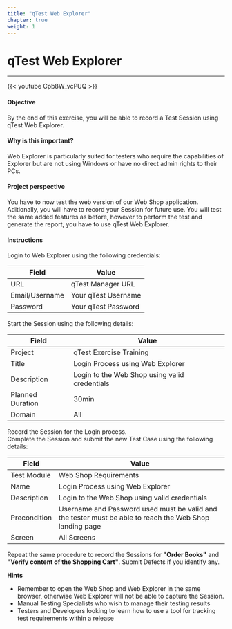 ```yaml
---
title: "qTest Web Explorer"
chapter: true
weight: 1
---
```



# qTest Web Explorer   
----

{{< youtube Cpb8W_vcPUQ >}}

#### Objective   

By the end of this exercise, you will be able to record a Test Session using qTest Web Explorer.   

#### Why is this important?    

Web Explorer is particularly suited for testers who require the capabilities of Explorer but are not using Windows or have no
direct admin rights to their PCs.   

#### Project perspective   
You have to now test the web version of our Web Shop application. Aditionally, you will have to record your Session for future
use. You will test the same added features as before, however to perform the test and generate the report, you have to use
qTest Web Explorer.   

#### Instructions   

Login to Web Explorer using the following credentials:   

| Field | Value |
| ---- | ---- |
| URL | qTest Manager URL |
| Email/Username | Your qTest Username |
| Password | Your qTest Password |   

Start the Session using the following details:   

| Field | Value|
| ---- | ---- |
| Project | qTest Exercise Training |
| Title | Login Process using Web Explorer |
| Description | Login to the Web Shop using valid credentials |
| Planned Duration | 30min |
| Domain | All |   

Record the Session for the Login process.   
Complete the Session and submit the new Test Case using the following details:   

| Field | Value |
| ---- | ---- |
| Test Module | Web Shop Requirements |
| Name | Login Process using Web Explorer |
| Description | Login to the Web Shop using valid credentials |
| Precondition | Username and Password used must be valid and the tester must be able to reach the Web Shop landing page |
| Screen | All Screens |   

Repeat the same procedure to record the Sessions for **"Order Books"** and **"Verify content of the Shopping Cart"**. Submit Defects if you identify any.   

**Hints**   
- Remember to open the Web Shop and Web Explorer in the same browser, otherwise Web Explorer will not be able to capture the Session.
- Manual Testing Specialists who wish to manage their testing results   
- Testers and Developers looking to learn how to use a tool for tracking test requirements within a release
